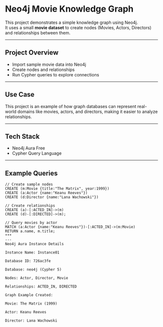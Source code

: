 # Neo4j Movie Knowledge Graph

This project demonstrates a simple knowledge graph using Neo4j.  
It uses a small **movie dataset** to create nodes (Movies, Actors, Directors) and relationships between them.

---

## Project Overview
- Import sample movie data into Neo4j
- Create nodes and relationships
- Run Cypher queries to explore connections

---

## Use Case
This project is an example of how graph databases can represent real-world domains like movies, actors, and directors, making it easier to analyze relationships.

---

## Tech Stack
- Neo4j Aura Free
- Cypher Query Language

---

## Example Queries
```cypher
// Create sample nodes
CREATE (m:Movie {title:"The Matrix", year:1999})
CREATE (a:Actor {name:"Keanu Reeves"})
CREATE (d:Director {name:"Lana Wachowski"})

// Create relationships
CREATE (a)-[:ACTED_IN]->(m)
CREATE (d)-[:DIRECTED]->(m);

// Query movies by actor
MATCH (a:Actor {name:"Keanu Reeves"})-[:ACTED_IN]->(m:Movie)
RETURN a.name, m.title;
***
---
Neo4j Aura Instance Details

Instance Name: Instance01

Database ID: 726ac3fe

Database: neo4j (Cypher 5)

Nodes: Actor, Director, Movie

Relationships: ACTED_IN, DIRECTED

Graph Example Created:

Movie: The Matrix (1999)

Actor: Keanu Reeves

Director: Lana Wachowski
